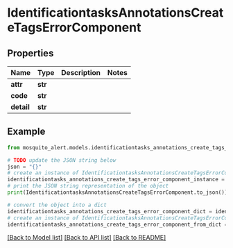 # IdentificationtasksAnnotationsCreateTagsErrorComponent


## Properties

Name | Type | Description | Notes
------------ | ------------- | ------------- | -------------
**attr** | **str** |  | 
**code** | **str** |  | 
**detail** | **str** |  | 

## Example

```python
from mosquito_alert.models.identificationtasks_annotations_create_tags_error_component import IdentificationtasksAnnotationsCreateTagsErrorComponent

# TODO update the JSON string below
json = "{}"
# create an instance of IdentificationtasksAnnotationsCreateTagsErrorComponent from a JSON string
identificationtasks_annotations_create_tags_error_component_instance = IdentificationtasksAnnotationsCreateTagsErrorComponent.from_json(json)
# print the JSON string representation of the object
print(IdentificationtasksAnnotationsCreateTagsErrorComponent.to_json())

# convert the object into a dict
identificationtasks_annotations_create_tags_error_component_dict = identificationtasks_annotations_create_tags_error_component_instance.to_dict()
# create an instance of IdentificationtasksAnnotationsCreateTagsErrorComponent from a dict
identificationtasks_annotations_create_tags_error_component_from_dict = IdentificationtasksAnnotationsCreateTagsErrorComponent.from_dict(identificationtasks_annotations_create_tags_error_component_dict)
```
[[Back to Model list]](../README.md#documentation-for-models) [[Back to API list]](../README.md#documentation-for-api-endpoints) [[Back to README]](../README.md)


